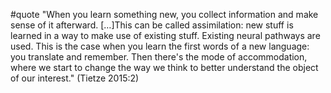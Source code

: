 #quote  "When you learn something new, you collect information and make sense of it afterward. […]This can be called assimilation: new stuff is learned in a way to make use of existing stuff. Existing neural pathways are used. This is the case when you learn the first words of a new language: you translate and remember. Then there's the mode of accommodation, where we start to change the way we think to better understand the object of our interest." (Tietze 2015:2)